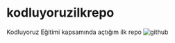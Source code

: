 # kodluyoruzilkrepo
Kodluyoruz Eğitimi kapsamında açtığım ilk repo
![github](https://user-images.githubusercontent.com/106274722/176126571-7a852d04-4bc0-4a80-9b85-2685818d8d9d.png)
